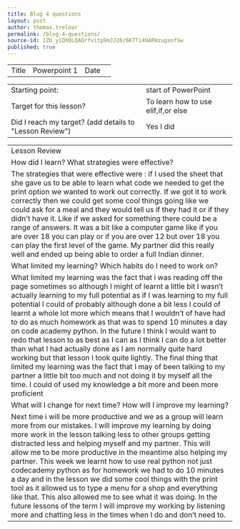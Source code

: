 ```yaml
---
title: Blog 4 questions
layout: post
author: thomas.treloar
permalink: /blog-4-questions/
source-id: 1Zb_yiQXQLQAQrfvitp9mJJ26r6K7Ti49ARHzugxnfSw
published: true
---
```

<table>
  <tr>
    <td>Title</td>
    <td>Powerpoint 1</td>
    <td>Date</td>
    <td></td>
  </tr>
</table>


<table>
  <tr>
    <td>Starting point:</td>
    <td>start of PowerPoint </td>
  </tr>
  <tr>
    <td>Target for this lesson?</td>
    <td>To learn how to use elif,if,or else</td>
  </tr>
  <tr>
    <td>Did I reach my target? 
(add details to "Lesson Review")</td>
    <td>Yes I did </td>
  </tr>
</table>


<table>
  <tr>
    <td>Lesson Review</td>
  </tr>
  <tr>
    <td>How did I learn? What strategies were effective? </td>
  </tr>
  <tr>
    <td>The strategies that were effective were : if I used the sheet that she gave us to be able to learn what code we needed to get the print option we wanted to work out correctly. If we got it to work correctly then we could get some cool things going like we could ask for a meal and they would tell us if they had it or if they didn't have it. Like if we asked for something there could be a range of answers. It was a bit like a computer game like if you are over 18 you can play or if you are over 12 but over 18 you can play the first level of the game. My partner did this really well and ended up being able to order a full Indian dinner.</td>
  </tr>
  <tr>
    <td>What limited my learning? Which habits do I need to work on? </td>
  </tr>
  <tr>
    <td>What limited my learning was the fact that i was reading off the page sometimes so although I might of learnt a little bit I wasn’t actually learning to my full potential as if I was learning to my full potential I could of probably although done a bit less I could of learnt a whole lot more which means that I wouldn’t of have had to do as much homework as that was to spend 10 minutes a day on code academy python. In the future I think I would want to redo that lesson to as best as I can as I think I can do a lot better than what I had actually done as I am normally quite hard working but that lesson I took quite lightly. The final thing that limited my learning was the fact that I may of been talking to my partner a little bit too much and not doing it by myself all the time. I could of used my knowledge a bit more and been more proficient </td>
  </tr>
  <tr>
    <td>What will I change for next time? How will I improve my learning?</td>
  </tr>
  <tr>
    <td>Next time i will be more productive and we as a group will learn more from our mistakes. I will improve my learning by doing more work in the lesson talking less to other groups getting distracted less and helping myself and my partner. This will allow me to be more productive in the meantime also helping my partner. This week we learnt how to use real python not just codecademy python as for homework we had to do 10 minutes a day and in the lesson we did some cool things with the print tool as it allowed us to type a menu for a shop and everything like that. This also allowed me to see what it was doing. In the future lessons of the term I will improve my working by listening more and chatting less in the times when I do and don’t need to. </td>
  </tr>
</table>


